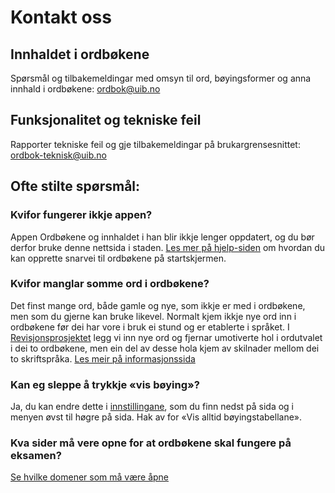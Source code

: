 # Kontakt oss
## Innhaldet i ordbøkene
Spørsmål og tilbakemeldingar med omsyn til ord, bøyingsformer og anna innhald i ordbøkene: [ordbok@uib.no](mailto:ordbok@uib.no)

## Funksjonalitet og tekniske feil
Rapporter tekniske feil og gje tilbakemeldingar på brukargrensesnittet: [ordbok-teknisk@uib.no](mailto:ordbok-teknisk@uib.no)

## Ofte stilte spørsmål:

### Kvifor fungerer ikkje appen?
Appen Ordbøkene og innhaldet i han blir ikkje lenger oppdatert, og du bør derfor bruke denne nettsida i staden. [Les mer på hjelp-siden](/nno/help/missing-word) om hvordan du kan opprette snarvei til ordbøkene på startskjermen.

### Kvifor manglar somme ord i ordbøkene?
Det finst mange ord, både gamle og nye, som ikkje er med i ordbøkene, men som du gjerne kan bruke likevel. Normalt kjem ikkje nye ord inn i ordbøkene før dei har vore i bruk ei stund og er etablerte i språket. I [Revisjonsprosjektet](/nno/about/revision-project) legg vi inn nye ord og fjernar umotiverte hol i ordutvalet i dei to ordbøkene, men ein del av desse hola kjem av skilnader mellom dei to skriftspråka. [Les meir på informasjonssida](/nno/missing-word)

### Kan eg sleppe å trykkje  «vis bøying»?
Ja, du kan endre dette i [innstillingane](nno/settings), som du finn nedst på sida og i menyen øvst til høgre på sida. Hak av for «Vis alltid bøyingstabellane».

### Kva sider må vere opne for at ordbøkene skal fungere på eksamen?
[Se hvilke domener som må være åpne](/nno/help/school)


